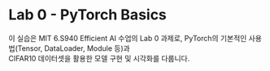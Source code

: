 # Lab 0 - PyTorch Basics

이 실습은 MIT 6.S940 Efficient AI 수업의 Lab 0 과제로,
PyTorch의 기본적인 사용법(Tensor, DataLoader, Module 등)과  
CIFAR10 데이터셋을 활용한 모델 구현 및 시각화를 다룹니다.

